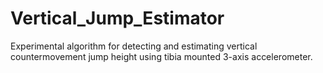 # Vertical_Jump_Estimator
Experimental algorithm for detecting and estimating vertical countermovement jump height using tibia mounted 3-axis accelerometer.

